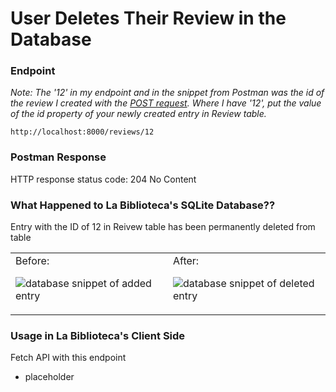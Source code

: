 # User Deletes Their Review in the Database

### Endpoint

*Note: The '12' in my endpoint and in the snippet from Postman was the id of the review I created with the [POST request](/CreateReview.md). Where I have '12', put the value of the id property of your newly created entry in Review table.*

```
http://localhost:8000/reviews/12
```


### Postman Response

HTTP response status code: 204 No Content

### What Happened to La Biblioteca's SQLite Database??

Entry with the ID of 12 in Reivew table has been permanently deleted from table

<table><tr?></tr><td valign="top" width=50%>
Before:

![database snippet of added entry](https://user-images.githubusercontent.com/98675776/225180104-15eba47d-ccdb-4632-bbf8-616590e5f911.png)
</td><td valign="top" width=50%>
After:

![database snippet of deleted entry](https://user-images.githubusercontent.com/98675776/225180282-25d95e65-fe48-42a7-9b78-e530297a9780.png)
</td></tr></table>

### Usage in La Biblioteca's Client Side
Fetch API with this endpoint
- placeholder

